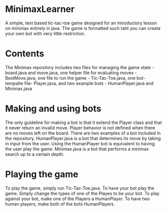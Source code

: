 # MinimaxLearner
A simple, text based tic-tac-toe game designed for an introductory lesson on minimax entirely in java. The game is formatted such taht you can create your own bot with very little restriction.

# Contents
The Minimax repository includes two files for managing the game state - board.java and move.java, one helper file for evaluating moves - BestMove.java, one file to run the game - Tic-Tac-Toe.java, one bot-tempalte file- Player.java, and two example bots - HumanPlayer.java and Minimax.java

# Making and using bots
The only guideline for making a bot is that it extend the Player class and that it never return an invalid move. Player behavior is not defined when there are no moves left on the board. There are two examples of a bot included in the repository. HumanPlayer.java is a bot that determines its move by taking in input from the user. Using the HumanPlayer bot is equivalent to having the user play the game. Minimax.java is a bot that performs a minimax search up to a certain depth.

# Playing the game
To play the game, simply run Tic-Tac-Toe.java. To have your bot play the game. Simply change the types of one of the Playes to be your bot. To play against your bot, make one of the Players a HumanPlayer. To have two human players, make both of the bots HumanPlayers.
